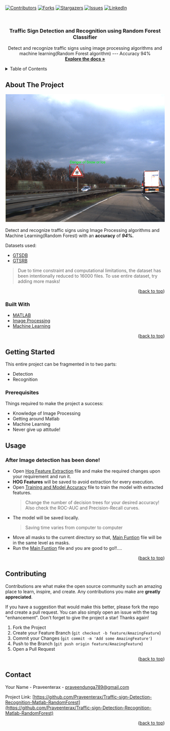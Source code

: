 <div id="top"></div>

[![Contributors][contributors-shield]][contributors-url]
[![Forks][forks-shield]][forks-url]
[![Stargazers][stars-shield]][stars-url]
[![Issues][issues-shield]][issues-url]
[![LinkedIn][linkedin-shield]][linkedin-url]
<!-- [![MIT License][license-shield]][license-url] -->



<!-- PROJECT LOGO -->
<br />
<div align="center">
<!--   <a href="https://github.com/Praveenterax/Traffic-sign-Detection-Recognition-Matlab-RandomForest">
    <img src="images/logo.png" alt="Logo" width="80" height="80">
  </a> -->

<h3 align="center">Traffic Sign Detection and Recognition using Random Forest Classifier</h3>

  <p align="center">
    Detect and recognize traffic signs using image processing algorithms and machine learning(Random Forest algorithm) --- Accuracy 94%
    <br />
    <a href="https://github.com/Praveenterax/Traffic-sign-Detection-Recognition-Matlab-RandomForest"><strong>Explore the docs »</strong></a>
    <br />
  </p>
</div>



<!-- TABLE OF CONTENTS -->
<details>
  <summary>Table of Contents</summary>
  <ol>
    <li>
      <a href="#about-the-project">About The Project</a>
      <ul>
        <li><a href="#built-with">Built With</a></li>
      </ul>
    </li>
    <li>
      <a href="#getting-started">Getting Started</a>
      <ul>
        <li><a href="#prerequisites">Prerequisites</a></li>
      </ul>
    </li>
    <li><a href="#usage">Usage</a></li>
    <li><a href="#contact">Contact</a></li>
  </ol>
</details>



<!-- ABOUT THE PROJECT -->
## About The Project

[![Product Name Screen Shot][product-screenshot]](/result%20images/2.png)

Detect and recognize traffic signs using Image Processing algorithms and Machine Learning(Random Forest) with an **accuracy** of ***94%.***

Datasets used:
* [GTSDB](https://www.kaggle.com/datasets/safabouguezzi/german-traffic-sign-detection-benchmark-gtsdb)
* [GTSRB](https://www.kaggle.com/datasets/meowmeowmeowmeowmeow/gtsrb-german-traffic-sign)

> Due to time constraint and computational limitations, the dataset has been intentionally reduced to 16000 files. To use entire dataset, try adding more masks!

<p align="right">(<a href="#top">back to top</a>)</p>



### Built With

* [MATLAB](https://www.mathworks.com/products/matlab.html)
* [Image Processing]()
* [Machine Learning]()


<p align="right">(<a href="#top">back to top</a>)</p>



<!-- GETTING STARTED -->
## Getting Started

This entire project can be fragmented in to two parts:
* Detection
* Recognition

### Prerequisites

Things required to make the project a success:
* Knowledge of Image Processing
* Getting around Matlab
* Machine Learning
* Never give up attitude!


## Usage

### After Image detection has been done!

* Open [Hog Feature Extraction](/hog_feature_extraction.m) file and make the required changes upon your requirement and run it.
* **HOG Features** will be saved to avoid extraction for every execution.
* Open [Training and Model Accuracy](/Training_and_Model_Accuracy.m) file to train the model with extracted features.
    > Change the number of decision trees for your desired accuracy!
    > Also check the ROC-AUC and Precision-Recall curves.
* The model will be saved locally.
    > Saving time varies from computer to computer
* Move all masks to the current directory so that, [Main Funtion](/main_function.m) file will be in the same level as masks.
* Run the [Main Funtion](/main_function.m) file and you are good to go!!....



<p align="right">(<a href="#top">back to top</a>)</p>




<!-- CONTRIBUTING -->
## Contributing

Contributions are what make the open source community such an amazing place to learn, inspire, and create. Any contributions you make are **greatly appreciated**.

If you have a suggestion that would make this better, please fork the repo and create a pull request. You can also simply open an issue with the tag "enhancement".
Don't forget to give the project a star! Thanks again!

1. Fork the Project
2. Create your Feature Branch (`git checkout -b feature/AmazingFeature`)
3. Commit your Changes (`git commit -m 'Add some AmazingFeature'`)
4. Push to the Branch (`git push origin feature/AmazingFeature`)
5. Open a Pull Request

<p align="right">(<a href="#top">back to top</a>)</p>





<!-- CONTACT -->
## Contact

Your Name - Praveenterax - praveendunga789@gmail.com

Project Link: [https://github.com/Praveenterax/Traffic-sign-Detection-Recognition-Matlab-RandomForest](https://github.com/Praveenterax/Traffic-sign-Detection-Recognition-Matlab-RandomForest)

<p align="right">(<a href="#top">back to top</a>)</p>







<!-- MARKDOWN LINKS & IMAGES -->
<!-- https://www.markdownguide.org/basic-syntax/#reference-style-links -->
[contributors-shield]: https://img.shields.io/github/contributors/Praveenterax/Traffic-sign-Detection-Recognition-Matlab-RandomForest.svg?style=for-the-badge
[contributors-url]: https://github.com/Praveenterax/Traffic-sign-Detection-Recognition-Matlab-RandomForest/graphs/contributors
[forks-shield]: https://img.shields.io/github/forks/Praveenterax/Traffic-sign-Detection-Recognition-Matlab-RandomForest.svg?style=for-the-badge
[forks-url]: https://github.com/Praveenterax/Traffic-sign-Detection-Recognition-Matlab-RandomForest/network/members
[stars-shield]: https://img.shields.io/github/stars/Praveenterax/Traffic-sign-Detection-Recognition-Matlab-RandomForest.svg?style=for-the-badge
[stars-url]: https://github.com/Praveenterax/Traffic-sign-Detection-Recognition-Matlab-RandomForest/stargazers
[issues-shield]: https://img.shields.io/github/issues/Praveenterax/Traffic-sign-Detection-Recognition-Matlab-RandomForest.svg?style=for-the-badge
[issues-url]: https://github.com/Praveenterax/Traffic-sign-Detection-Recognition-Matlab-RandomForest/issues
[license-shield]: https://img.shields.io/github/license/Praveenterax/Traffic-sign-Detection-Recognition-Matlab-RandomForest.svg?style=for-the-badge
[license-url]: https://github.com/Praveenterax/Traffic-sign-Detection-Recognition-Matlab-RandomForest/blob/master/LICENSE.txt
[linkedin-shield]: https://img.shields.io/badge/-LinkedIn-black.svg?style=for-the-badge&logo=linkedin&colorB=555
[linkedin-url]: https://linkedin.com/in/praveendunga
[product-screenshot]: /result%20images/2.png
